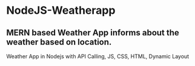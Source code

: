 # NodeJS-Weatherapp
## MERN based Weather App informs about the weather based on location.
Weather App in Nodejs with API Calling, JS, CSS, HTML, Dynamic Layout
